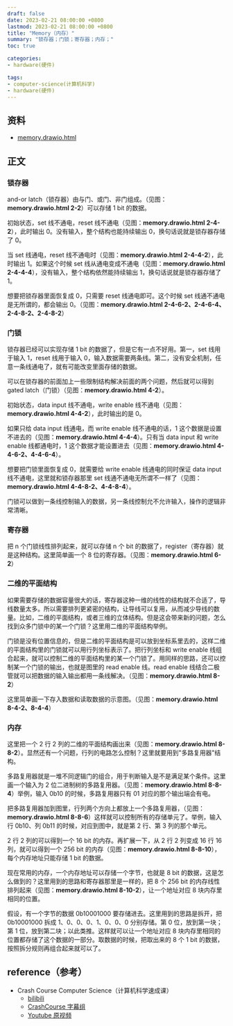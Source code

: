 ```yaml
---
draft: false
date: 2023-02-21 08:00:00 +0800
lastmod: 2023-02-21 08:00:00 +0800
title: "Memory（内存）"
summary: "锁存器；门锁；寄存器；内存；"
toc: true

categories:
- hardware(硬件)

tags:
- computer-science(计算机科学)
- hardware(硬件)
---
```


## 资料

- <a href="/drawio/computer-science/hardware/memory.drawio.html">memory.drawio.html</a>

## 正文

### 锁存器

and-or latch（锁存器）由与门、或门、非门组成。（见图：**memory.drawio.html 2-2**）可以存储 1 bit 的数据。

初始状态，set 线不通电，reset 线不通电（见图：**memory.drawio.html 2-4-2**），此时输出 0。没有输入，整个结构也能持续输出 0，换句话说就是锁存器存储了 0。

当 set 线通电，reset 线不通电时（见图：**memory.drawio.html 2-4-4-2**），此时输出 1。如果这个时候 set 线从通电变成不通电（见图：**memory.drawio.html 2-4-4-4**），没有输入，整个结构依然能持续输出 1，换句话说就是锁存器存储了 1。

想要把锁存器里面恢复成 0，只需要 reset 线通电即可。这个时候 set 线通不通电是无所谓的，都会输出 0。（见图：**memory.drawio.html 2-4-6-2、2-4-6-4、2-4-8-2、2-4-8-2**）

### 门锁

锁存器已经可以实现存储 1 bit 的数据了，但是它有一点不好用。第一，set 线用于输入 1，reset 线用于输入 0，输入数据需要两条线。第二，没有安全机制，任意一条线通电了，就有可能改变里面存储的数据。

可以在锁存器的前面加上一些限制结构解决前面的两个问题，然后就可以得到 gated latch（门锁）（见图：**memory.drawio.html 4-2**）。

初始状态，data input 线不通电，write enable 线不通电（见图：**memory.drawio.html 4-4-2**），此时输出的是 0。

如果只给 data input 线通电，而 write enable 线不通电的话，1 这个数据是设置不进去的（见图：**memory.drawio.html 4-4-4**）。只有当 data input 和 write enable 线都通电时，1 这个数据才能设置进去（见图：**memory.drawio.html 4-4-6-2、4-4-6-4**）。

想要把门锁里面恢复成 0，就需要给 write enable 线通电的同时保证 data input 线不通电，这里就和锁存器那里 set 线通不通电无所谓不一样了（见图：**memory.drawio.html 4-4-8-2、4-4-8-4**）。

门锁可以做到一条线控制输入的数据，另一条线控制允不允许输入，操作的逻辑非常清晰。

### 寄存器

把 n 个门锁线性排列起来，就可以存储 n 个 bit 的数据了，register（寄存器）就是这种结构。这里简单画一个 8 位的寄存器。（见图：**memory.drawio.html 6-2**）

### 二维的平面结构

如果需要存储的数据容量很大的话，寄存器这种一维的线性的结构就不合适了，导线数量太多。所以需要排列更紧密的结构，让导线可以复用，从而减少导线的数量。比如，二维的平面结构，或者三维的立体结构。但是这会带来新的问题，怎么找到众多门锁中的某一个门锁？这里用二维的平面结构举例。

门锁是没有位置信息的，但是二维的平面结构是可以放到坐标系里去的，这样二维的平面结构里的门锁就可以用行列坐标表示了。把行列坐标和 write enable 线组合起来，就可以控制二维的平面结构里的某一个门锁了。用同样的思路，还可以控制某一个门锁的输出，也就是图里的 read enable 线。read enable 线结合二极管就可以把数据的输入输出都用一条线解决。（见图：**memory.drawio.html 8-2**）

这里简单画一下存入数据和读取数据的示意图。（见图：**memory.drawio.html 8-4-2、8-4-4**）

### 内存

这里把一个 2 行 2 列的二维的平面结构画出来（见图：**memory.drawio.html 8-8-2**）。显然还有一个问题，行列的电路怎么控制？这里就要用到"多路复用器"结构。

多路复用器就是一堆不同逻辑门的组合，用于判断输入是不是满足某个条件。这里画一个输入为 2 位二进制树的多路复用器。（见图：**memory.drawio.html 8-8-4**）举例，输入 0b10 的时候，多路复用器只有 01 对应的那个输出端会有电。

把多路复用器加到图里，行列两个方向上都放上一个多路复用器，（见图：**memory.drawio.html 8-8-6**）这样就可以控制所有的存储单元了。举例，输入行 0b10、列 0b11 的时候，对应到图中，就是第 2 行、第 3 列的那个单元。

2 行 2 列的可以得到一个 16 bit 的内存。再扩展一下，从 2 行 2 列变成 16 行 16 列，就可以得到一个 256 bit 的内存（见图：**memory.drawio.html 8-8-10**），每个内存地址只能存储 1 bit 的数据。

现在常用的内存，一个内存地址可以存储一个字节，也就是 8 bit 的数据，这是怎么做到的？这里用到的思路和寄存器那里是一样的，把 8 个 256 bit 的内存线性排列起来（见图：**memory.drawio.html 8-10-2**），让一个地址对应 8 块内存里相同的位置。

假设，有一个字节的数据 0b10001000 要存储进去。这里用到的思路是拆开，把 0b10001000 拆成 1、0、0、0、1、0、0、0 分别存储。第 0 位，放到第一块；第 1 位，放到第二块；以此类推。这样就可以让一个地址对应 8 块内存里相同的位置都存储了这个数据的一部分。取数据的时候，把取出来的 8 个 1 bit 的数据，按照拆分规则再组合起来就可以了。

## reference（参考）

- Crash Course Computer Science（计算机科学速成课）
  - [bilibili](https://www.bilibili.com/video/BV1EW411u7th)
  - [CrashCourse 字幕组](https://github.com/1c7/crash-course-computer-science-chinese)
  - [Youtube 原视频](https://www.youtube.com/playlist?list=PL8dPuuaLjXtNlUrzyH5r6jN9ulI)
